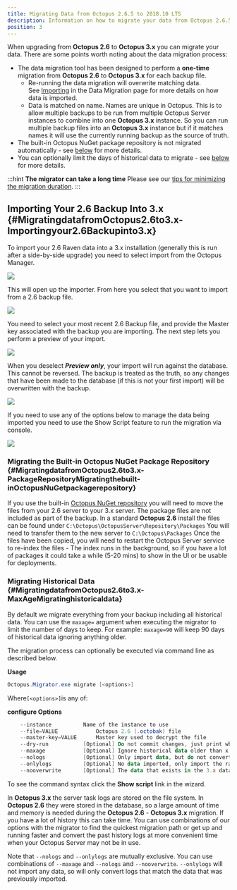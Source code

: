 ```yaml
---
title: Migrating Data from Octopus 2.6.5 to 2018.10 LTS
description: Information on how to migrate your data from Octopus 2.6.5 to 2018.10 LTS.
position: 3
---
```


When upgrading from **Octopus 2.6** to **Octopus 3.x** you can migrate your data. There are some points worth noting about the data migration process:

- The data migration tool has been designed to perform a **one-time** migration from **Octopus 2.6** to **Octopus 3.x** for each backup file.
    * Re-running the data migration will overwrite matching data. See [Importing](/docs/administration/data/data-migration.md) in the Data Migration page for more details on how data is imported.
    * Data is matched on name. Names are unique in Octopus. This is to allow multiple backups to be run from multiple Octopus Server instances to combine into one **Octopus 3.x** instance.
    So you can run multiple backup files into an **Octopus 3.x** instance but if it matches names it will use the currently running backup as the source of truth.
- The built-in Octopus NuGet package repository is not migrated automatically - see [below](/docs/administration/upgrading/legacy/upgrading-from-octopus-2.6.5-2018.10lts/migrating-data-from-octopus-2.6.5-2018.10lts.md) for more details.
- You can optionally limit the days of historical data to migrate - see [below](/docs/administration/upgrading/legacy/upgrading-from-octopus-2.6.5-2018.10lts/migrating-data-from-octopus-2.6.5-2018.10lts.md) for more details.

:::hint
**The migrator can take a long time**
Please see our [tips for minimizing the migration duration](minimize-migration-time.md).
:::

## Importing Your 2.6 Backup Into 3.x {#MigratingdatafromOctopus2.6to3.x-Importingyour2.6Backupinto3.x}

To import your 2.6 Raven data into a 3.x installation (generally this is run after a side-by-side upgrade) you need to select import from the Octopus Manager.

![](/docs/images/3048787/3964992.png)

This will open up the importer. From here you select that you want to import from a 2.6 backup file.

![](/docs/images/3048787/3964993.png)

You need to select your most recent 2.6 Backup file, and provide the Master key associated with the backup you are importing. The next step lets you perform a preview of your import.

![](/docs/images/3048787/3964994.png)

When you deselect ***Preview only***, your import will run against the database. This cannot be reversed. The backup is treated as the truth, so any changes that have been made to the database (if this is not your first import) will be overwritten with the backup.

![](/docs/images/3048787/3964995.png)

If you need to use any of the options below to manage the data being imported you need to use the Show Script feature to run the migration via console.

![](/docs/images/3048787/3964996.png)

### Migrating the Built-in Octopus NuGet Package Repository {#MigratingdatafromOctopus2.6to3.x-PackageRepositoryMigratingthebuilt-inOctopusNuGetpackagerepository}

If you use the built-in [Octopus NuGet repository](/docs/packaging-applications/package-repositories/index.md) you will need to move the files from your 2.6 server to your 3.x server. The package files are not included as part of the backup.
In a standard **Octopus 2.6** install the files can be found under `C:\Octopus\OctopusServer\Repository\Packages`
You will need to transfer them to the new server to `C:\Octopus\Packages` Once the files have been copied, you will need to restart the Octopus Server service to re-index the files - The index runs in the background, so if you have a lot of packages it could take a while (5-20 mins) to show in the UI or be usable for deployments.

### Migrating Historical Data {#MigratingdatafromOctopus2.6to3.x-MaxAgeMigratinghistoricaldata}

By default we migrate everything from your backup including all historical data. You can use the `maxage=` argument when executing the migrator to limit the number of days to keep. For example: `maxage=90` will keep 90 days of historical data ignoring anything older.

The migration process can optionally be executed via command line as described below.

**Usage**

```powershell
Octopus.Migrator.exe migrate [<options>]
```

Where`[<options>]`is any of:

**configure Options**

```powershell
    --instance			Name of the instance to use
    --file=VALUE  	     	Octopus 2.6 (.octobak) file
    --master-key=VALUE   	Master key used to decrypt the file
    --dry-run			[Optional] Do not commit changes, just print what would have happened
    --maxage			[Optional] Ignore historical data older than x days
    --nologs			[Optional] Only import data, but do not convert and import the raw server log entries
    --onlylogs			[Optional] No data imported, only import the raw server log entries for existing migrated data.
    --nooverwrite		[Optional] The data that exists in the 3.x database will be treated as truth and not overwritten 					by the backup file, only new data will be inserted
```

To see the command syntax click the **Show script** link in the wizard.

In **Octopus 3.x** the server task logs are stored on the file system. In **Octopus 2.6** they were stored in the database, so a large amount of time and memory is needed during the **Octopus 2.6** - **Octopus 3.x** migration. If you have a lot of history this can take time. You can use combinations of our options with the migrator to find the quickest migration path or get up and running faster and convert the past history logs at more convenient time when your Octopus Server may not be in use.

Note that `--nologs` and `--onlylogs` are mutually exclusive. You can use combinations of `--maxage` and `--nologs` and `--nooverwrite`. `--onlylogs` will not import any data, so will only convert logs that match the data that was previously imported.
